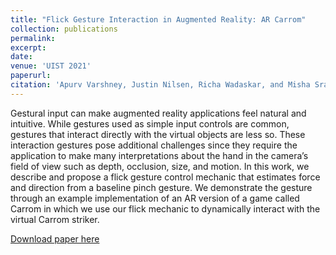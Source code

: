 ```yaml
---
title: "Flick Gesture Interaction in Augmented Reality: AR Carrom"
collection: publications
permalink:
excerpt:
date:
venue: 'UIST 2021'
paperurl:
citation: 'Apurv Varshney, Justin Nilsen, Richa Wadaskar, and Misha Sra. 2021. Flick Gesture Interaction in Augmented Reality: AR Carrom. The Adjunct Publication of the 34th Annual ACM Symposium on User Interface Software and Technology. Association for Computing Machinery, New York, NY, USA, 60–62.'
---
```

Gestural input can make augmented reality applications feel natural and intuitive. While gestures used as simple input controls are common, gestures that interact directly with the virtual objects are less so. These interaction gestures pose additional challenges since they require the application to make many interpretations about the hand in the camera’s field of view such as depth, occlusion, size, and motion. In this work, we describe and propose a flick gesture control mechanic that estimates force and direction from a baseline pinch gesture. We demonstrate the gesture through an example implementation of an AR version of a game called Carrom in which we use our flick mechanic to dynamically interact with the virtual Carrom striker.

[Download paper here](https://dl.acm.org/doi/10.1145/3474349.3480229)
